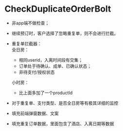# CheckDuplicateOrderBolt

* 非app端不做检查；

* 继续预订时，客户选择了忽略重复单，则不会进行拦截。
* 重复单拦截器：  
  全日房：

  * 相同userid，入离时间段有交集；
  * 订单处于待确认、成单、已确认状态；
  * 非待支付/授权状态

  小时房：

  * 比上面多加了一个productId

* 对于重复单、支付类型、是否全日房等有极其详细的监控
* 填充前端弹窗数据、文案
* 填充重复订单数据，里面包含了酒店、入离日期等数据
